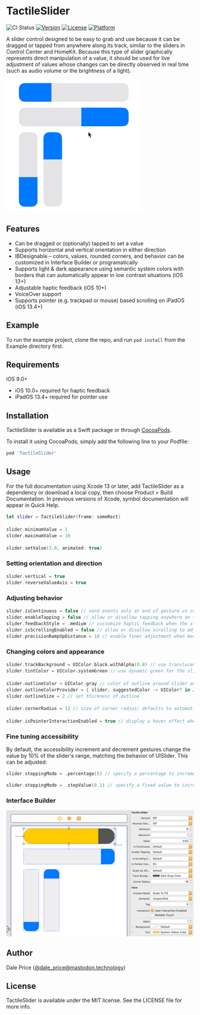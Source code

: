 # TactileSlider

![CI Status](https://github.com/daprice/iOS-Tactile-Slider/actions/workflows/main.yml/badge.svg)
[![Version](https://img.shields.io/cocoapods/v/TactileSlider.svg?style=flat)](https://cocoapods.org/pods/TactileSlider)
[![License](https://img.shields.io/cocoapods/l/TactileSlider.svg?style=flat)](https://cocoapods.org/pods/TactileSlider)
[![Platform](https://img.shields.io/cocoapods/p/TactileSlider.svg?style=flat)](https://cocoapods.org/pods/TactileSlider)

A slider control designed to be easy to grab and use because it can be dragged or tapped from anywhere along its track, similar to the sliders in Control Center and HomeKit. Because this type of slider graphically represents direct manipulation of a value, it should be used for live adjustment of values whose changes can be directly observed in real time (such as audio volume or the brightness of a light).

<img src="Screenshots/in_use.gif" alt="Animation of TactileSliders in various orientations being clicked and dragged in the iOS simulator, followed by a transition from light to dark appearance" width="363" />

## Features

- Can be dragged or (optionally) tapped to set a value
- Supports horizontal and vertical orientation in either direction
- IBDesignable – colors, values, rounded corners, and behavior can be customized in Interface Builder or programatically
- Supports light & dark appearance using semantic system colors with borders that can automatically appear in low contrast situations (iOS 13+)
- Adjustable haptic feedback (iOS 10+)
- VoiceOver support
- Supports pointer (e.g. trackpad or mouse) based scrolling on iPadOS (iOS 13.4+)

## Example

To run the example project, clone the repo, and run `pod install` from the Example directory first.

## Requirements

iOS 9.0+

- iOS 10.0+ required for haptic feedback
- iPadOS 13.4+ required for pointer use

## Installation

TactileSlider is available as a Swift package or through [CocoaPods](https://cocoapods.org).

To install it using CocoaPods, simply add the following line to your Podfile:

```ruby
pod 'TactileSlider'
```

## Usage

For the full documentation using Xcode 13 or later, add TactileSlider as a dependency or download a local copy, then choose Product > Build Documentation. In previous versions of Xcode, symbol documentation will appear in Quick Help.

```swift
let slider = TactileSlider(frame: someRect)

slider.minimumValue = 1
slider.maximumValue = 10

slider.setValue(3.8, animated: true)
```

### Setting orientation and direction

```swift
slider.vertical = true
slider.reverseValueAxis = true
```

### Adjusting behavior

```swift
slider.isContinuous = false // send events only at end of gesture vs continuously
slider.enableTapping = false // allow or disallow tapping anywhere on the slider track to instantly set a value
slider.feedbackStyle = .medium // customize haptic feedback when the slider reaches the end
slider.isScrollingEnabled = false // allow or disallow scrolling to adjust the slider using a connected pointing device on iPadOS
slider.precisionRampUpDistance = 10 // enable finer adjustment when moving the slider by amounts smaller than this distance (in screen points)
```

### Changing colors and appearance

```swift
slider.trackBackground = UIColor.black.withAlpha(0.8) // use translucent black for the slider track
slider.tintColor = UIColor.systemGreen // use dynamic green for the slider thumb

slider.outlineColor = UIColor.gray // color of outline around slider and thumb (if unset, will be determined automatically based on contrast between tintColor and current system appearance)
slider.outlineColorProvider = { slider, suggestedColor -> UIColor? in … } // provide your own closure to set the outline color dynamically
slider.outlineSize = 2 // set thickness of outline

slider.cornerRadius = 12 // size of corner radius; defaults to automatic based on the slider's bounds

slider.isPointerInteractionEnabled = true // display a hover effect when under the pointer on iPadOS
```


### Fine tuning accessibility

By default, the accessibility increment and decrement gestures change the value by 10% of the slider's range, matching the behavior of UISlider. This can be adjusted:

```swift
slider.steppingMode = .percentage(5) // specify a percentage to increment/decrement the slider's value by
```

```swift
slider.steppingMode = .stepValue(0.1) // specify a fixed value to increment/decrement the slider's value by
```

### Interface Builder

<img src="Screenshots/IBDesignable.png" alt="screenshot of Xcode Interface Builder demonstrating a TactileSlider being customized using the graphical interface" width="764" />

## Author

Dale Price ([@dale_price@mastodon.technology](https://mastodon.technology/@dale_price))

## License

TactileSlider is available under the MIT license. See the LICENSE file for more info.
